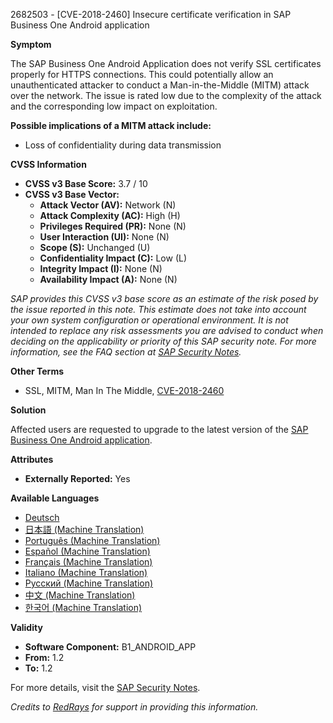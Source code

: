 2682503 - [CVE-2018-2460] Insecure certificate verification in SAP Business One Android application

**Symptom**

The SAP Business One Android Application does not verify SSL certificates properly for HTTPS connections. This could potentially allow an unauthenticated attacker to conduct a Man-in-the-Middle (MITM) attack over the network. The issue is rated low due to the complexity of the attack and the corresponding low impact on exploitation.

**Possible implications of a MITM attack include:**
- Loss of confidentiality during data transmission

**CVSS Information**

- **CVSS v3 Base Score:** 3.7 / 10
- **CVSS v3 Base Vector:**
  - **Attack Vector (AV):** Network (N)
  - **Attack Complexity (AC):** High (H)
  - **Privileges Required (PR):** None (N)
  - **User Interaction (UI):** None (N)
  - **Scope (S):** Unchanged (U)
  - **Confidentiality Impact (C):** Low (L)
  - **Integrity Impact (I):** None (N)
  - **Availability Impact (A):** None (N)

_SAP provides this CVSS v3 base score as an estimate of the risk posed by the issue reported in this note. This estimate does not take into account your own system configuration or operational environment. It is not intended to replace any risk assessments you are advised to conduct when deciding on the applicability or priority of this SAP security note. For more information, see the FAQ section at [SAP Security Notes](https://support.sap.com/securitynotes)._

**Other Terms**
- SSL, MITM, Man In The Middle, [CVE-2018-2460](https://cve.mitre.org/cgi-bin/cvename.cgi?name=CVE-2018-2460)

**Solution**

Affected users are requested to upgrade to the latest version of the [SAP Business One Android application](https://play.google.com/store/apps/details?id=b1.mobile.android).

**Attributes**
- **Externally Reported:** Yes

**Available Languages**
- [Deutsch](https://me.sap.com/notes/0002682503/D)
- [日本語 (Machine Translation)](https://me.sap.com/notes/0002682503/J)
- [Português (Machine Translation)](https://me.sap.com/notes/0002682503/P)
- [Español (Machine Translation)](https://me.sap.com/notes/0002682503/S)
- [Français (Machine Translation)](https://me.sap.com/notes/0002682503/F)
- [Italiano (Machine Translation)](https://me.sap.com/notes/0002682503/I)
- [Русский (Machine Translation)](https://me.sap.com/notes/0002682503/R)
- [中文 (Machine Translation)](https://me.sap.com/notes/0002682503/1)
- [한국어 (Machine Translation)](https://me.sap.com/notes/0002682503/3)

**Validity**
- **Software Component:** B1_ANDROID_APP
- **From:** 1.2
- **To:** 1.2

For more details, visit the [SAP Security Notes](https://me.sap.com/notes/0002682503).

*Credits to [RedRays](https://redrays.io) for support in providing this information.*